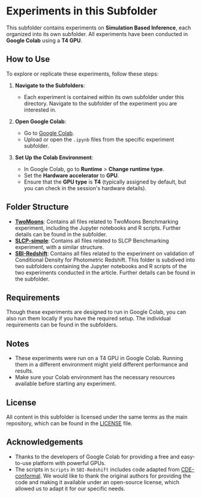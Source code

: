 # Experiments in this Subfolder

This subfolder contains experiments on **Simulation Based Inference**, each organized into its own subfolder. All experiments have been conducted in **Google Colab** using a **T4 GPU**.

## How to Use

To explore or replicate these experiments, follow these steps:

1. **Navigate to the Subfolders**:
    - Each experiment is contained within its own subfolder under this directory. Navigate to the subfolder of the experiment you are interested in.

2. **Open Google Colab**:
    - Go to [Google Colab](https://colab.research.google.com/).
    - Upload or open the `.ipynb` files from the specific experiment subfolder.

3. **Set Up the Colab Environment**:
    - In Google Colab, go to **Runtime** > **Change runtime type**.
    - Set the **Hardware accelerator** to **GPU**.
    - Ensure that the **GPU type** is **T4** (typically assigned by default, but you can check in the session's hardware details).

## Folder Structure

- **[TwoMoons](https://github.com/anirbanc96/ECMMD-CondTwoSamp/tree/main/Simulation%20Based%20Inference/TwoMoons)**: Contains all files related to TwoMoons Benchmarking experiment, including the Jupyter notebooks and R scripts. Further details can be found in the subfolder.
- **[SLCP-simple](https://github.com/anirbanc96/ECMMD-CondTwoSamp/tree/main/Simulation%20Based%20Inference/SLCP-Simple)**: Contains all files related to SLCP Benchmarking experiment, with a similar structure.
- **[SBI-Redshift](https://github.com/anirbanc96/ECMMD-CondTwoSamp/tree/main/Simulation%20Based%20Inference/SBI-Redshift)**: Contains all files related to the experiment on validation of Conditional Density for Photometric Redshift. This folder is subdived into two subfolders containing the Jupyter notebooks and R scripts of the two experiments conducted in the article. Further details can be found in the subfolder. 

## Requirements

Though these experiments are designed to run in Google Colab, you can also run them locally if you have the required setup. The individual requirements can be found in the subfolders.

## Notes

- These experiments were run on a T4 GPU in Google Colab. Running them in a different environment might yield different performance and results.
- Make sure your Colab environment has the necessary resources available before starting any experiment.

## License

All content in this subfolder is licensed under the same terms as the main repository, which can be found in the [LICENSE](../LICENSE) file.

## Acknowledgements

- Thanks to the developers of Google Colab for providing a free and easy-to-use platform with powerful GPUs.
- The scripts in `Scripts` in `SBI-Redshift` includes code adapted from [CDE-conformal](https://github.com/zhao-david/CDE-conformal). We would like to thank the original authors for providing the code and making it available under an open-source license, which allowed us to adapt it for our specific needs.

